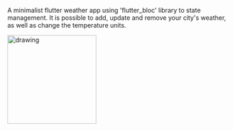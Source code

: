 A minimalist flutter weather app using 'flutter_bloc' library to state management. It is possible to add, update and remove your city's weather, as well as change the temperature units.


<img src="![weather_bloc_app_v2_1](https://user-images.githubusercontent.com/86973277/144877169-33c95082-d280-4748-b5ad-81b5d960ff63.gif" alt="drawing" style="width:200px;"/>




